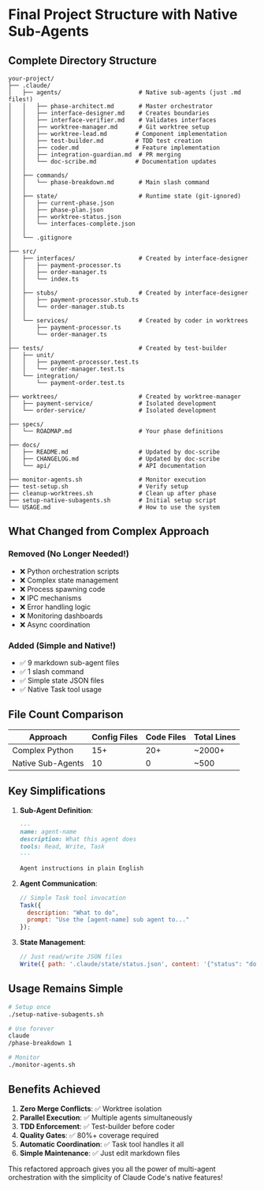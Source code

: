 # Final Project Structure with Native Sub-Agents

## Complete Directory Structure

```
your-project/
├── .claude/
│   ├── agents/                      # Native sub-agents (just .md files!)
│   │   ├── phase-architect.md       # Master orchestrator
│   │   ├── interface-designer.md    # Creates boundaries
│   │   ├── interface-verifier.md    # Validates interfaces
│   │   ├── worktree-manager.md      # Git worktree setup
│   │   ├── worktree-lead.md        # Component implementation
│   │   ├── test-builder.md         # TDD test creation
│   │   ├── coder.md                # Feature implementation
│   │   ├── integration-guardian.md  # PR merging
│   │   └── doc-scribe.md           # Documentation updates
│   │
│   ├── commands/
│   │   └── phase-breakdown.md       # Main slash command
│   │
│   ├── state/                       # Runtime state (git-ignored)
│   │   ├── current-phase.json
│   │   ├── phase-plan.json
│   │   ├── worktree-status.json
│   │   └── interfaces-complete.json
│   │
│   └── .gitignore
│
├── src/
│   ├── interfaces/                  # Created by interface-designer
│   │   ├── payment-processor.ts
│   │   ├── order-manager.ts
│   │   └── index.ts
│   │
│   ├── stubs/                       # Created by interface-designer
│   │   ├── payment-processor.stub.ts
│   │   └── order-manager.stub.ts
│   │
│   └── services/                    # Created by coder in worktrees
│       ├── payment-processor.ts
│       └── order-manager.ts
│
├── tests/                           # Created by test-builder
│   ├── unit/
│   │   ├── payment-processor.test.ts
│   │   └── order-manager.test.ts
│   └── integration/
│       └── payment-order.test.ts
│
├── worktrees/                       # Created by worktree-manager
│   ├── payment-service/             # Isolated development
│   └── order-service/               # Isolated development
│
├── specs/
│   └── ROADMAP.md                   # Your phase definitions
│
├── docs/
│   ├── README.md                    # Updated by doc-scribe
│   ├── CHANGELOG.md                 # Updated by doc-scribe
│   └── api/                         # API documentation
│
├── monitor-agents.sh                # Monitor execution
├── test-setup.sh                    # Verify setup
├── cleanup-worktrees.sh             # Clean up after phase
├── setup-native-subagents.sh        # Initial setup script
└── USAGE.md                         # How to use the system
```

## What Changed from Complex Approach

### Removed (No Longer Needed!)
- ❌ Python orchestration scripts
- ❌ Complex state management
- ❌ Process spawning code  
- ❌ IPC mechanisms
- ❌ Error handling logic
- ❌ Monitoring dashboards
- ❌ Async coordination

### Added (Simple and Native!)
- ✅ 9 markdown sub-agent files
- ✅ 1 slash command
- ✅ Simple state JSON files
- ✅ Native Task tool usage

## File Count Comparison

| Approach | Config Files | Code Files | Total Lines |
|----------|-------------|------------|-------------|
| Complex Python | 15+ | 20+ | ~2000+ |
| Native Sub-Agents | 10 | 0 | ~500 |

## Key Simplifications

1. **Sub-Agent Definition**: 
   ```markdown
   ---
   name: agent-name
   description: What this agent does
   tools: Read, Write, Task
   ---
   
   Agent instructions in plain English
   ```

2. **Agent Communication**:
   ```javascript
   // Simple Task tool invocation
   Task({
     description: "What to do",
     prompt: "Use the [agent-name] sub agent to..."
   });
   ```

3. **State Management**:
   ```javascript
   // Just read/write JSON files
   Write({ path: '.claude/state/status.json', content: '{"status": "done"}' });
   ```

## Usage Remains Simple

```bash
# Setup once
./setup-native-subagents.sh

# Use forever
claude
/phase-breakdown 1

# Monitor
./monitor-agents.sh
```

## Benefits Achieved

1. **Zero Merge Conflicts**: ✅ Worktree isolation
2. **Parallel Execution**: ✅ Multiple agents simultaneously  
3. **TDD Enforcement**: ✅ Test-builder before coder
4. **Quality Gates**: ✅ 80%+ coverage required
5. **Automatic Coordination**: ✅ Task tool handles it all
6. **Simple Maintenance**: ✅ Just edit markdown files

This refactored approach gives you all the power of multi-agent orchestration with the simplicity of Claude Code's native features!